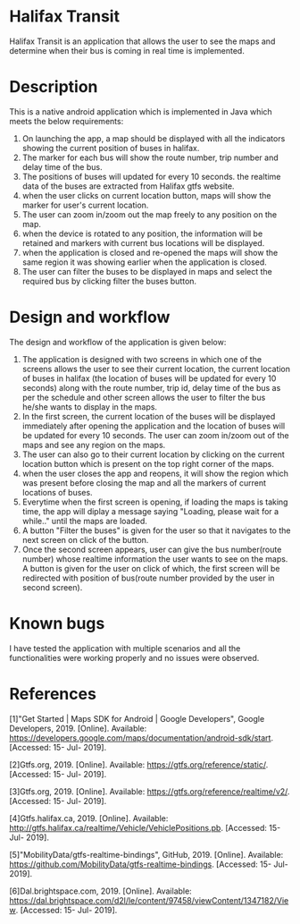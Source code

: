 
# Halifax Transit
Halifax Transit is an application that allows the user to see the maps and determine when their bus is coming in real time is implemented.

# Description
This is a native android application which is implemented in Java which meets the below requirements:

1) On launching the app, a map should be displayed with all the indicators showing the current position of buses in halifax.
2) The marker for each bus will show the route number, trip number and delay time of the bus.
3) The positions of buses will updated for every 10 seconds. the realtime data of the buses are extracted from Halifax gtfs website.
4) when the user clicks on current location button, maps will show the marker for user's current location.
5) The user can zoom in/zoom out the map freely to any position on the map.
6) when the device is rotated to any position, the information will be retained and markers with current bus locations will be displayed.
7) when the application is closed and re-opened the maps will show the same region it was showing earlier when the application is closed.
8) The user can filter the buses to be displayed in maps and select the required bus by clicking filter the buses button.

# Design and workflow
The design and workflow of the application is given below:

1) The application is designed with two screens in which one of the screens allows the user to see their current location, the current location of buses in halifax (the location of buses will be updated for every 10 seconds) along with the route number, trip id, delay time of the bus as per the schedule and other screen allows the user to filter the bus he/she wants to display in the maps.
2) In the first screen, the current location of the buses will be displayed immediately after opening the application and the location of buses will be updated for every 10 seconds. The user can zoom in/zoom out of the maps and see any region on the maps.
3) The user can also go to their current location by clicking on the current location button which is present on the top right corner of the maps.
4) when the user closes the app and reopens, it will show the region which was present before closing the map and all the markers of current locations of buses.
5) Everytime when the first screen is opening, if loading the maps is taking time, the app will diplay a message saying "Loading, please wait for a while.." until the maps are loaded.
6) A button "Filter the buses" is given for the user so that it navigates to the next screen on click of the button.
7) Once the second screen appears, user can give the bus number(route number) whose realtime information the user wants to see on the maps. A button is given for the user on click of which, the first screen will be redirected with position of bus(route number provided by the user in second screen). 

# Known bugs
I have tested the application with multiple scenarios and all the functionalities were working properly and no issues were observed.


# References
[1]"Get Started  |  Maps SDK for Android  |  Google Developers", Google Developers, 2019. [Online]. Available: https://developers.google.com/maps/documentation/android-sdk/start. [Accessed: 15- Jul- 2019].

[2]Gtfs.org, 2019. [Online]. Available: https://gtfs.org/reference/static/. [Accessed: 15- Jul- 2019].

[3]Gtfs.org, 2019. [Online]. Available: https://gtfs.org/reference/realtime/v2/. [Accessed: 15- Jul- 2019].

[4]Gtfs.halifax.ca, 2019. [Online]. Available: http://gtfs.halifax.ca/realtime/Vehicle/VehiclePositions.pb. [Accessed: 15- Jul- 2019].

[5]"MobilityData/gtfs-realtime-bindings", GitHub, 2019. [Online]. Available: https://github.com/MobilityData/gtfs-realtime-bindings. [Accessed: 15- Jul- 2019].

[6]Dal.brightspace.com, 2019. [Online]. Available: https://dal.brightspace.com/d2l/le/content/97458/viewContent/1347182/View. [Accessed: 15- Jul- 2019].

